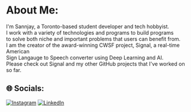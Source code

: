 # About Me:
I'm Sannjay, a Toronto-based student developer and tech hobbyist. <br>I work with a variety of technologies and programs to build programs<br>to solve both niche and important problems that users can benefit from.<br>I am the creator of the award-winning CWSF project, Signal, a real-time American<br>Sign Langauge to Speech converter using Deep Learning and AI. <br>Please check out Signal and my other GitHub projects that I've worked on<br>so far.


## 🌐 Socials:
[![Instagram](https://img.shields.io/badge/Instagram-%23E4405F.svg?logo=Instagram&logoColor=white)](https://instagram.com/snjyyk) [![LinkedIn](https://img.shields.io/badge/LinkedIn-%230077B5.svg?logo=linkedin&logoColor=white)](https://linkedin.com/in/sannjaykarthikeyan27/)

